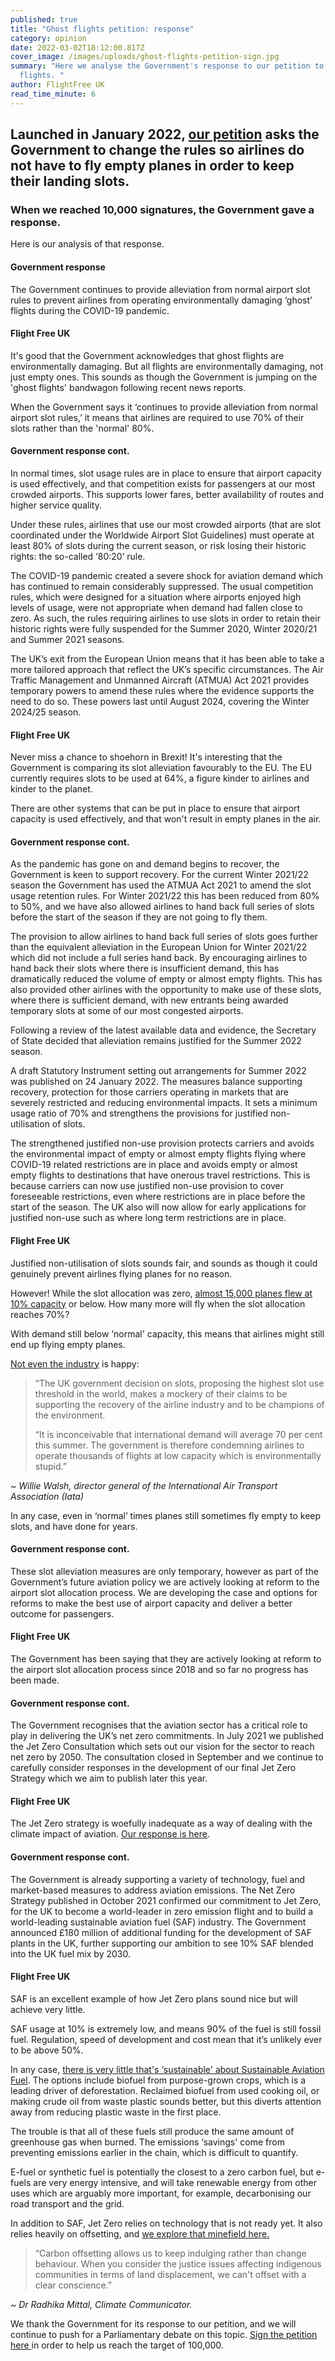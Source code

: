 ```yaml
---
published: true
title: "Ghost flights petition: response"
category: opinion
date: 2022-03-02T18:12:00.817Z
cover_image: /images/uploads/ghost-flights-petition-sign.jpg
summary: "Here we analyse the Government's response to our petition to end ghost
  flights. "
author: FlightFree UK
read_time_minute: 6
---
```

## Launched in January 2022, [our petition](https://petition.parliament.uk/petitions/605749) asks the Government to change the rules so airlines do not have to fly empty planes in order to keep their landing slots.

### When we reached 10,000 signatures, the Government gave a response.

Here is our analysis of that response.

#### Government response

The Government continues to provide alleviation from normal airport slot rules to prevent airlines from operating environmentally damaging ‘ghost’ flights during the COVID-19 pandemic.

#### Flight Free UK

It's good that the Government acknowledges that ghost flights are environmentally damaging. But all flights are environmentally damaging, not just empty ones. This sounds as though the Government is jumping on the 'ghost flights' bandwagon following recent news reports.

When the Government says it ‘continues to provide alleviation from normal airport slot rules,’ it means that airlines are required to use 70% of their slots rather than the 'normal' 80%. 

#### Government response cont.

In normal times, slot usage rules are in place to ensure that airport capacity is used effectively, and that competition exists for passengers at our most crowded airports. This supports lower fares, better availability of routes and higher service quality.

Under these rules, airlines that use our most crowded airports (that are slot coordinated under the Worldwide Airport Slot Guidelines) must operate at least 80% of slots during the current season, or risk losing their historic rights: the so-called ‘80:20’ rule.

The COVID-19 pandemic created a severe shock for aviation demand which has continued to remain considerably suppressed. The usual competition rules, which were designed for a situation where airports enjoyed high levels of usage, were not appropriate when demand had fallen close to zero. As such, the rules requiring airlines to use slots in order to retain their historic rights were fully suspended for the Summer 2020, Winter 2020/21 and Summer 2021 seasons.

The UK’s exit from the European Union means that it has been able to take a more tailored approach that reflect the UK’s specific circumstances. The Air Traffic Management and Unmanned Aircraft (ATMUA) Act 2021 provides temporary powers to amend these rules where the evidence supports the need to do so. These powers last until August 2024, covering the Winter 2024/25 season.

#### Flight Free UK

Never miss a chance to shoehorn in Brexit! It's interesting that the Government is comparing its slot alleviation favourably to the EU. The EU currently requires slots to be used at 64%, a figure kinder to airlines and kinder to the planet. 

There are other systems that can be put in place to ensure that airport capacity is used effectively, and that won't result in empty planes in the air. 

#### Government response cont.

As the pandemic has gone on and demand begins to recover, the Government is keen to support recovery. For the current Winter 2021/22 season the Government has used the ATMUA Act 2021 to amend the slot usage retention rules. For Winter 2021/22 this has been reduced from 80% to 50%, and we have also allowed airlines to hand back full series of slots before the start of the season if they are not going to fly them. 

The provision to allow airlines to hand back full series of slots goes further than the equivalent alleviation in the European Union for Winter 2021/22 which did not include a full series hand back. By encouraging airlines to hand back their slots where there is insufficient demand, this has dramatically reduced the volume of empty or almost empty flights. This has also provided other airlines with the opportunity to make use of these slots, where there is sufficient demand, with new entrants being awarded temporary slots at some of our most congested airports.

Following a review of the latest available data and evidence, the Secretary of State decided that alleviation remains justified for the Summer 2022 season.

A draft Statutory Instrument setting out arrangements for Summer 2022 was published on 24 January 2022. The measures balance supporting recovery, protection for those carriers operating in markets that are severely restricted and reducing environmental impacts. It sets a minimum usage ratio of 70% and strengthens the provisions for justified non-utilisation of slots.

The strengthened justified non-use provision protects carriers and avoids the environmental impact of empty or almost empty flights flying where COVID-19 related restrictions are in place and avoids empty or almost empty flights to destinations that have onerous travel restrictions. This is because carriers can now use justified non-use provision to cover foreseeable restrictions, even where restrictions are in place before the start of the season. The UK also will now allow for early applications for justified non-use such as where long term restrictions are in place.

#### Flight Free UK

Justified non-utilisation of slots sounds fair, and sounds as though it could genuinely prevent airlines flying planes for no reason.

However! While the slot allocation was zero, [almost 15,000 planes flew at 10% capacity](https://www.theguardian.com/environment/2022/feb/22/almost-15000-ghost-flights-left-uk-since-pandemic-began) or below. How many more will fly when the slot allocation reaches 70%?

With demand still below ‘normal' capacity, this means that airlines might still end up flying empty planes. 

[Not even the industry](https://www.independent.co.uk/travel/news-and-advice/airline-slots-heathrow-airport-ghost-flights-b1999038.html) is happy:

> “The UK government decision on slots, proposing the highest slot use threshold in the world, makes a mockery of their claims to be supporting the recovery of the airline industry and to be champions of the environment.
>
> “It is inconceivable that international demand will average 70 per cent this summer. The government is therefore condemning airlines to operate thousands of flights at low capacity which is environmentally stupid.” 

*~ Willie Walsh, director general of the International Air Transport Association (Iata)*

In any case, even in ‘normal’ times planes still sometimes fly empty to keep slots, and have done for years.

#### Government response cont.

These slot alleviation measures are only temporary, however as part of the Government’s future aviation policy we are actively looking at reform to the airport slot allocation process. We are developing the case and options for reforms to make the best use of airport capacity and deliver a better outcome for passengers.

#### Flight Free UK

The Government has been saying that they are actively looking at reform to the airport slot allocation process since 2018 and so far no progress has been made.

#### Government response cont.

The Government recognises that the aviation sector has a critical role to play in delivering the UK’s net zero commitments. In July 2021 we published the Jet Zero Consultation which sets out our vision for the sector to reach net zero by 2050. The consultation closed in September and we continue to carefully consider responses in the development of our final Jet Zero Strategy which we aim to publish later this year.

#### Flight Free UK

The Jet Zero strategy is woefully inadequate as a way of dealing with the climate impact of aviation. [Our response is here](https://flightfree.co.uk/post/whats-wrong-with-jet-zero/).

#### Government response cont.

The Government is already supporting a variety of technology, fuel and market-based measures to address aviation emissions. The Net Zero Strategy published in October 2021 confirmed our commitment to Jet Zero, for the UK to become a world-leader in zero emission flight and to build a world-leading sustainable aviation fuel (SAF) industry. The Government announced £180 million of additional funding for the development of SAF plants in the UK, further supporting our ambition to see 10% SAF blended into the UK fuel mix by 2030.

#### Flight Free UK

SAF is an excellent example of how Jet Zero plans sound nice but will achieve very little.

SAF usage at 10% is extremely low, and means 90% of the fuel is still fossil fuel. Regulation, speed of development and cost mean that it’s unlikely ever to be above 50%.

In any case, [there is very little that's ‘sustainable' about Sustainable Aviation Fuel](https://flightfree.co.uk/post/the-trouble-with-saf/). The options include biofuel from purpose-grown crops, which is a leading driver of deforestation. Reclaimed biofuel from used cooking oil, or making crude oil from waste plastic sounds better, but this diverts attention away from reducing plastic waste in the first place.

The trouble is that all of these fuels still produce the same amount of greenhouse gas when burned. The emissions ‘savings' come from preventing emissions earlier in the chain, which is difficult to quantify.

E-fuel or synthetic fuel is potentially the closest to a zero carbon fuel, but e-fuels are very energy intensive, and will take renewable energy from other uses which are arguably more important, for example, decarbonising our road transport and the grid. 

In addition to SAF, Jet Zero relies on technology that is not ready yet. It also relies heavily on offsetting, and [we explore that minefield here.](https://flightfree.co.uk/post/podcast-series-episode-5-carbon-offsets-and-green-technology/)

> “Carbon offsetting allows us to keep indulging rather than change behaviour. When you consider the justice issues affecting indigenous communities in terms of land displacement, we can't offset with a clear conscience.” 

*~ Dr Radhika Mittal, Climate Communicator.*

We thank the Government for its response to our petition, and we will continue to push for a Parliamentary debate on this topic. [Sign the petition here ](https://petition.parliament.uk/petitions/605749)in order to help us reach the target of 100,000.